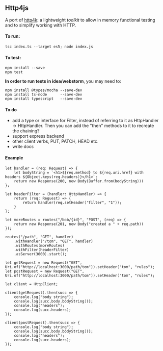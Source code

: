 ## Http4js

A port of [http4k](https://github.com/http4k/http4k): a lightweight _toolkit_ to allow in memory functional testing and to simplify working with HTTP. 

#### To run: 

`tsc index.ts --target es5; node index.js`

#### To test:

```
npm install --save 
npm test
```

**In order to run tests in idea/webstorm**, you may need to:

```
npm install @types/mocha --save-dev
npm install ts-node      --save-dev
npm install typescript   --save-dev 
```

#### To do

- add a type or interface for Filter, instead of referring to it as HttpHandler -> HttpHandler. 
Then you can add the "then" methods to it to recreate the chaining?
- support express backend
- other client verbs, PUT, PATCH, HEAD etc.
- write docs

#### Example

```
let handler = (req: Request) => {
    let bodyString = `<h1>${req.method} to ${req.uri.href} with headers ${Object.keys(req.headers)}</h1>`;
    return new Response(200, new Body(Buffer.from(bodyString)))
};

let headerFilter = (handler: HttpHandler) => {
    return (req: Request) => {
        return handler(req.setHeader("filter", "1"));
    }
};

let moreRoutes = routes("/bob/{id}", "POST", (req) => {
    return new Response(201, new Body("created a " + req.path))
});

routes("/path", "GET", handler)
    .withHandler("/tom", "GET", handler)
    .withRoutes(moreRoutes)
    .withFilter(headerFilter)
    .asServer(3000).start();

let getRequest = new Request("GET", Uri.of("http://localhost:3000/path/tom")).setHeader("tom", "rules");
let postRequest = new Request("GET", Uri.of("http://localhost:3000/path/tom")).setHeader("tom", "rules");

let client = HttpClient;

client(getRequest).then(succ => {
    console.log("body string");
    console.log(succ.body.bodyString());
    console.log("headers");
    console.log(succ.headers);
});

client(postRequest).then(succ => {
    console.log("body string");
    console.log(succ.body.bodyString());
    console.log("headers");
    console.log(succ.headers);
});
```
